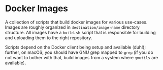 # Docker Images

A collection of scripts that build docker images for various use-cases.
Images are roughly organized in `destination/image-name` directory structure.
All images have a `build.sh` script that is responsible for building and  uploading them to the right repository.

Scripts depend on the Docker client being setup and available (duh!);
further, on macOS, you should have GNU grep mapped to `grep` (if you do not want to bother with that, build images from a system where `gnutils` are available).
